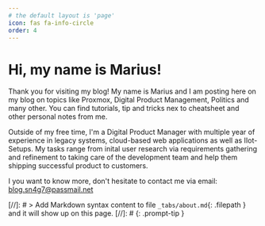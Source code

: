 ```yaml
---
# the default layout is 'page'
icon: fas fa-info-circle
order: 4
---
```


# Hi, my name is Marius!

Thank you for visiting my blog!
My name is Marius and I am posting here on my blog on topics like Proxmox, Digital Product Management, Politics and many other. 
You can find tutorials, tip and tricks nex to cheatsheet and other personal notes from me.

Outside of my free time, I'm a Digital Product Manager with multiple year of experience in legacy systems, cloud-based web applications as well as IIot-Setups. My tasks range from inital user research via requirements gathering and refinement to taking care of the development team and help them shipping successful product to customers.
 
I you want to know more, don't hesitate to contact me via email:
[blog.sn4g7@passmail.net](mailto:blog.sn4g7@passmail.net)


 [//]: # > Add Markdown syntax content to file `_tabs/about.md`{: .filepath } and it will show up on this page. 
 [//]: # {: .prompt-tip }
